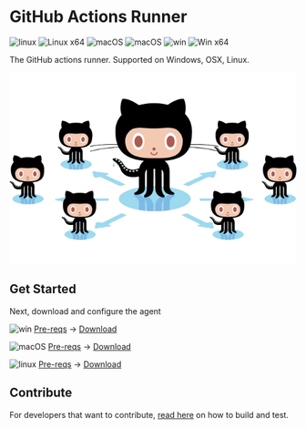 # GitHub Actions Runner

![linux](docs/res/linux_sm.png) ![Linux x64](https://dev.azure.com/mseng/AzureDevOps/_apis/build/status/Products/Azure-pipelines-agent/actions-runner.ci?branchName=features/actionsrunner&jobName=Linux%20Agent%20(x64)) ![macOS](docs/res/apple_sm.png) ![macOS](https://dev.azure.com/mseng/AzureDevOps/_apis/build/status/Products/Azure-pipelines-agent/actions-runner.ci?branchName=features/actionsrunner&jobName=macOS%20Agent%20(x64)) ![win](docs/res/win_sm.png) ![Win x64](https://dev.azure.com/mseng/AzureDevOps/_apis/build/status/Products/Azure-pipelines-agent/actions-runner.ci?branchName=features/actionsrunner&jobName=Windows%20Agent%20(x64))

The GitHub actions runner.  Supported on Windows, OSX, Linux.

<p align="center">
  <img src="docs/res/github-graph.png">
</p>


[build]: https://dev.azure.com/mseng/AzureDevOps/_build/latest?definitionId=8777&branchName=features/actionsrunner


## Get Started

Next, download and configure the agent

![win](docs/res/win_sm.png) [Pre-reqs](docs/start/envwin.md) -> [Download](https://github.com/actions/runner/releases/latest)  

![macOS](docs/res/apple_sm.png)  [Pre-reqs](docs/start/envosx.md) -> [Download](https://github.com/actions/runner/releases/latest)  

![linux](docs/res/linux_sm.png)  [Pre-reqs](docs/start/envlinux.md) -> [Download](https://github.com/actions/runner/releases/latest)  

## Contribute

For developers that want to contribute, [read here](docs/contribute.md) on how to build and test.
